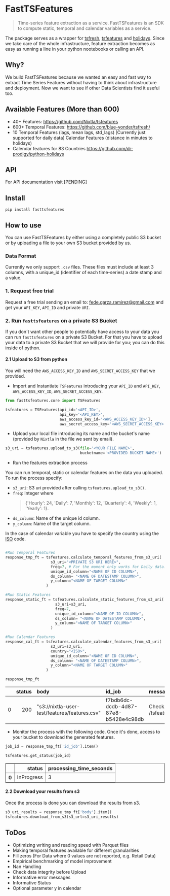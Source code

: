 # FastTSFeatures
> Time-series feature extraction as a service.
FastTSFeatures is an SDK to compute static, temporal and calendar variables as a service.

The package serves as a wrapper for [tsfresh](https://github.com/blue-yonder/tsfresh), [tsfeatures](https://github.com/Nixtla/tsfeatures) and [holidays](https://github.com/dr-prodigy/python-holidays). Since we take care of the whole infrastructure, feature extraction becomes as easy as running a line in your python nootebooks or calling an API.

## Why?

We build FastTSFeatures because we wanted an easy and fast way to extract Time Series Features without having to think about infrastructure and deployment. Now we want to see if other Data Scientists find it useful too.

## Available Features (More than 600)

- 40+ Features: https://github.com/Nixtla/tsfeatures
- 600+ Temporal Features: https://github.com/blue-yonder/tsfresh/
- 10 Temporal Features (lags, mean lags, std_lags) [Currently just supported for daily data]
Calendar Features (distance in minutes to holidays)
- Calendar features for 83 Countries https://github.com/dr-prodigy/python-holidays

## API
For API documentation  visit [PENDING]


## Install

`pip install fasttsfeatures`

## How to use
You can use FastTSFeatures by either using a completely public S3 bucket or by uploading a file to your own S3 bucket provided by us.  

### Data Format
Currently we only support `.csv` files. These files must include at least 3 columns, with a unique_id (identifier of each time-series) a date stamp and a value.

### 1. Request free trial

Request a free trial sending an email to: fede.garza.ramirez@gmail.com and get your `API_KEY`, `API_ID` and private `URI`.


### 2. Run `fasttsfeatures` on a private S3 Bucket

If you don´t want other people to potentially have access to your data you can run `fasttsfeatures` on a private S3 Bucket. For that you have to upload your data to a private S3 Bucket that we will provide for you; you can do this inside of python.

#### 2.1 Upload to S3 from python

You will need the `AWS_ACCESS_KEY_ID` and `AWS_SECRET_ACCESS_KEY` that we provided.


- Import and Instantiate `TSFeatures` introducing your `API_ID` and `API_KEY`, `AWS_ACCESS_KEY_ID`, `AWS_SECRET_ACCESS_KEY`.

```python
from fasttsfeatures.core import TSFeatures

tsfeatures = TSFeatures(api_id='<API_ID>',
                        api_key='<API_KEY>',
                        aws_access_key_id='<AWS_ACCESS_KEY_ID>'],
                        aws_secret_access_key='<AWS_SECRET_ACCESS_KEY>')
```

- Upload your local file introducing its name and the bucket's name (provided by `Nixtla` in the file we sent by email).

```python
s3_uri = tsfeatures.upload_to_s3(file='<YOUR FILE NAME>',
                                 bucketname='<PROVIDED BUCKET NAME>')
```

- Run the features extraction process

You can run temporal, static or calendar features on the data you uploaded.
To run the process specify:
- `s3_uri`: S3 uri provided after calling `tsfeatures.upload_to_s3()`.
- `freq`: Integer where  
  > {'Hourly': 24, 'Daily': 7, 'Monthly': 12, 'Quarterly': 4, 'Weekly': 1, 'Yearly': 1}.
- `ds_column`: Name of the unique id column.
- `y_column`: Name of the target column.

In the case of calendar variable you have to specify the country using the [ISO](https://pypi.org/project/holidays/) code.

```python

#Run Temporal Features
response_tmp_ft = tsfeatures.calculate_temporal_features_from_s3_uri(
                    s3_uri="<PRIVATE S3 URI HERE>",
                    freq=7, # For the moment only works for Daily data.
                    unique_id_column="<NAME OF ID COLUMN>",
                    ds_column= "<NAME OF DATESTAMP COLUMN>",
                    y_column="<NAME OF TARGET COLUMN>"
                  )

#Run Static Features
response_static_ft = tsfeatures.calculate_static_features_from_s3_uri(
                      s3_uri=s3_uri,
                      freq=7,
                      unique_id_column="<NAME OF ID COLUMN>",
                      ds_column= "<NAME OF DATESTAMP COLUMN>",
                      y_column="<NAME OF TARGET COLUMN>"
                    )

#Run Calendar Features
response_cal_ft = tsfeatures.calculate_calendar_features_from_s3_uri(
                    s3_uri=s3_uri,
                    country="<ISO>",
                    unique_id_column="<NAME OF ID COLUMN>",
                    ds_column= "<NAME OF DATESTAMP COLUMN>",
                    y_column="<NAME OF TARGET COLUMN>"
                  )
```

```python
response_tmp_ft
```


|    |   status | body                                          | id_job                               | message                                           |
|---:|---------:|:----------------------------------------------|:-------------------------------------|:--------------------------------------------------|
|  0 |      200 | "s3://nixtla-user-test/features/features.csv" | f7bdb6dc-dcdb-4d87-87e8-b5428e4c98db | Check job status at GET /tsfeatures/jobs/{job_id} |


- Monitor the process with the following code. Once it's done, access to your bucket to download the generated features.

```python
job_id = response_tmp_ft['id_job'].item()
```

```python
tsfeatures.get_status(job_id)
```


<div>
<table border="1" class="dataframe">
  <thead>
    <tr style="text-align: right;">
      <th></th>
      <th>status</th>
      <th>processing_time_seconds</th>
    </tr>
  </thead>
  <tbody>
    <tr>
      <th>0</th>
      <td>InProgress</td>
      <td>3</td>
    </tr>
  </tbody>
</table>
</div>

#### 2.2 Download your results from s3

Once the process is done you can download the results from s3.

```python
s3_uri_results = response_tmp_ft['body'].item()
tsfeatures.download_from_s3(s3_url=s3_uri_results)
```

<!-- #### 3.2 Case 2: Upload to S3 Manually using the S3 Console


##### A. Upload your dataset

- Access the url provided by `Nixtla`. You'll see a login page like the following. Just enter your user and paswsword.

<img src="https://raw.githubusercontent.com/Nixtla/fasttsfeatures/main/.github/images/console-login-aws.png">

- Next you'll see the bucket where you can upload your dataset:


<img src="https://raw.githubusercontent.com/Nixtla/fasttsfeatures/main/.github/images/bucket.png">


- Upload your dataset and copy its S3 URI.


<img src="https://raw.githubusercontent.com/Nixtla/fasttsfeatures/main/.github/images/s3-uri.png">


##### B. Run the process



- Import the library.

```python
from fasttsfeatures.core import TSFeatures
```

- Instantiate `TSFeatures` introduce your `api_id` and `api_key`.

```python
tsfeatures = TSFeatures(api_id=os.environ['API_ID'],
                        api_key=os.environ['API_KEY'])
```

- Run the process introducing the public S3 uri.

```python

#Run Temporal Features
response_tmp_ft = tsfeatures.calculate_temporal_features_from_s3_uri(s3_uri="PUBLIC S3 URI HERE",
                                                     freq=7))

#Run Static Features
response_static_ft = tsfeatures.calculate_static_features_from_s3_uri(s3_uri="PUBLIC S3 URI HERE", freq=7)

#Run Calendar Features
response_cal_ft = tsfeatures.calculate_calendar_features_from_s3_uri(s3_uri="PUBLIC S3 URI HERE",
                                                     country="USA")
```

```python
display_df(response)
```


|    |   status | body                                               | id                                   | message                                           |
|---:|---------:|:---------------------------------------------------|:-------------------------------------|:--------------------------------------------------|
|  0 |      200 | "s3://tsfeatures-api-public/features/features.csv" | 740a410a-d138-41b4-8373-581710f020f8 | Check job status at GET /tsfeatures/jobs/{job_id} |


- Monitor the process with the following code. Once it's done, access to your bucket to download the generated features.

```python
job_id = response['id'].item()
```

```python
display(tsfeatures.get_status(job_id))
```


<div>
<table border="1" class="dataframe">
  <thead>
    <tr style="text-align: right;">
      <th></th>
      <th>status</th>
      <th>processing_time_seconds</th>
    </tr>
  </thead>
  <tbody>
    <tr>
      <th>0</th>
      <td>InProgress</td>
      <td>20</td>
    </tr>
  </tbody>
</table>
</div>

Once the process is done you will find a file for each process you ran in the URI we provied. -->

<!-- ### 3. Run fasttsfeatures on a public S3 Bucket (Reading and writing permissions needed)

- Import and Instantiate `TSFeatures`.  Introduce your `API_ID` and `API_KEY`.

```python
from fasttsfeatures.core import TSFeatures

tsfeatures = TSFeatures(api_id=os.environ['API_ID'],
                        api_key=os.environ['API_KEY'])
```

- Run the process introducing the public S3 uri.

```python

#Run Temporal Features
response_tmp_ft = tsfeatures.calculate_temporal_features_from_s3_uri(s3_uri="PUBLIC S3 URI HERE",
                                                     freq=7))

#Run Static Features
response_static_ft = tsfeatures.calculate_static_features_from_s3_uri(s3_uri="PUBLIC S3 URI HERE", freq=7)

#Run Calendar Features
response_cal_ft = tsfeatures.calculate_calendar_features_from_s3_uri(s3_uri="PUBLIC S3 URI HERE",
                                                     country="USA")
```

To see the status of your job you can run the following code

```python
response_tmp_ft
```


|    |   status | body                                          | id_job                               | message                                           |
|---:|---------:|:----------------------------------------------|:-------------------------------------|:--------------------------------------------------|
|  0 |      200 | "s3://nixtla-user-test/features/features.csv" | f7bdb6dc-dcdb-4d87-87e8-b5428e4c98db | Check job status at GET /tsfeatures/jobs/{job_id} |



- Monitor the process with the following code. Once it's done, access to your bucket to download the generated features.

```python
job_id = response['id_job'].item()
```

```python
display(tsfeatures.get_status(job_id))
```


<div>
<table border="1" class="dataframe">
  <thead>
    <tr style="text-align: right;">
      <th></th>
      <th>status</th>
      <th>processing_time_seconds</th>
    </tr>
  </thead>
  <tbody>
    <tr>
      <th>0</th>
      <td>InProgress</td>
      <td>3</td>
    </tr>
  </tbody>
</table>
</div>

Once the process is done you will find a file for each process you ran in the URI we provied. -->

## ToDos
- Optimizing writing and reading speed with Parquet files
- Making temporal features available for different granularities
- Fill zeros (For Data where 0 values are not reported, e.g. Retail Data)
- Empirical benchmarking of model improvement
- Nan Handling
- Check data integrity before Upload
- Informative error messages
- Informative Status
- Optional parameter y in calendar
